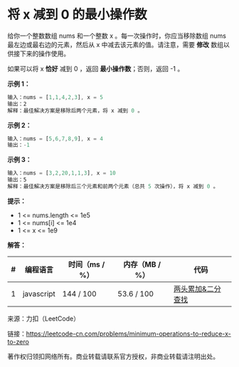 # 将 x 减到 0 的最小操作数

给你一个整数数组 nums 和一个整数 x 。每一次操作时，你应当移除数组 nums 最左边或最右边的元素，然后从 x 中减去该元素的值。请注意，需要 **修改** 数组以供接下来的操作使用。

如果可以将 x **恰好** 减到 0 ，返回 **最小操作数**；否则，返回 -1 。

**示例 1：**

``` javascript
输入：nums = [1,1,4,2,3], x = 5
输出：2
解释：最佳解决方案是移除后两个元素，将 x 减到 0 。
```

**示例 2：**

``` javascript
输入：nums = [5,6,7,8,9], x = 4
输出：-1
```

**示例 3：**

``` javascript
输入：nums = [3,2,20,1,1,3], x = 10
输出：5
解释：最佳解决方案是移除后三个元素和前两个元素（总共 5 次操作），将 x 减到 0 。
```

**提示：**

- 1 <= nums.length <= 1e5
- 1 <= nums[i] <= 1e4
- 1 <= x <= 1e9

**解答：**

**#**|**编程语言**|**时间（ms / %）**|**内存（MB / %）**|**代码**
--|--|--|--|--
1|javascript|144 / 100|53.6 / 100|[两头累加&二分查找](./javascript/ac_v1.js)

来源：力扣（LeetCode）

链接：https://leetcode-cn.com/problems/minimum-operations-to-reduce-x-to-zero

著作权归领扣网络所有。商业转载请联系官方授权，非商业转载请注明出处。
